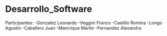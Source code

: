 # Desarrollo_Software

Participantes:
-Gonzalez Leonardo
-Veggini Franco
-Castillo Romina
-Longo Agustin
-Caballero Juan
-Manrrique Martin
-Fernandez Alexandra
